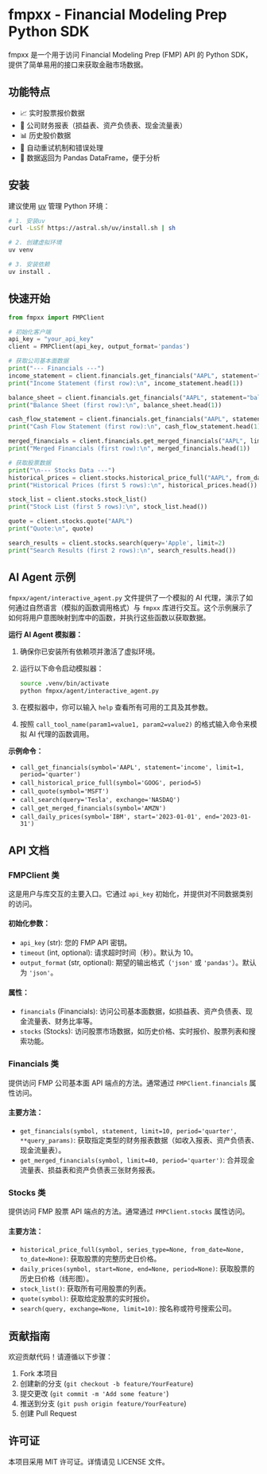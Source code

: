 # fmpxx - Financial Modeling Prep Python SDK

fmpxx 是一个用于访问 Financial Modeling Prep (FMP) API 的 Python SDK，提供了简单易用的接口来获取金融市场数据。

## 功能特点

- 📈 实时股票报价数据
- 💼 公司财务报表（损益表、资产负债表、现金流量表）
- 📊 历史股价数据
- 🔄 自动重试机制和错误处理
- 🐼 数据返回为 Pandas DataFrame，便于分析

## 安装

建议使用 [uv](https://github.com/astral-sh/uv) 管理 Python 环境：

```bash
# 1. 安装uv
curl -LsSf https://astral.sh/uv/install.sh | sh

# 2. 创建虚拟环境
uv venv

# 3. 安装依赖
uv install .
```

## 快速开始

```python
from fmpxx import FMPClient

# 初始化客户端
api_key = "your_api_key"
client = FMPClient(api_key, output_format='pandas')

# 获取公司基本面数据
print("--- Financials ---")
income_statement = client.financials.get_financials("AAPL", statement="income", limit=1)
print("Income Statement (first row):\n", income_statement.head(1))

balance_sheet = client.financials.get_financials("AAPL", statement="balance", limit=1)
print("Balance Sheet (first row):\n", balance_sheet.head(1))

cash_flow_statement = client.financials.get_financials("AAPL", statement="cash", limit=1)
print("Cash Flow Statement (first row):\n", cash_flow_statement.head(1))

merged_financials = client.financials.get_merged_financials("AAPL", limit=1)
print("Merged Financials (first row):\n", merged_financials.head(1))

# 获取股票数据
print("\n--- Stocks Data ---")
historical_prices = client.stocks.historical_price_full("AAPL", from_date="2023-01-01", to_date="2023-01-05")
print("Historical Prices (first 5 rows):\n", historical_prices.head())

stock_list = client.stocks.stock_list()
print("Stock List (first 5 rows):\n", stock_list.head())

quote = client.stocks.quote("AAPL")
print("Quote:\n", quote)

search_results = client.stocks.search(query='Apple', limit=2)
print("Search Results (first 2 rows):\n", search_results.head())
```

## AI Agent 示例

`fmpxx/agent/interactive_agent.py` 文件提供了一个模拟的 AI 代理，演示了如何通过自然语言（模拟的函数调用格式）与 `fmpxx` 库进行交互。这个示例展示了如何将用户意图映射到库中的函数，并执行这些函数以获取数据。

**运行 AI Agent 模拟器：**

1.  确保你已安装所有依赖项并激活了虚拟环境。
2.  运行以下命令启动模拟器：

    ```bash
    source .venv/bin/activate
    python fmpxx/agent/interactive_agent.py
    ```

3.  在模拟器中，你可以输入 `help` 查看所有可用的工具及其参数。
4.  按照 `call_tool_name(param1=value1, param2=value2)` 的格式输入命令来模拟 AI 代理的函数调用。

**示例命令：**

*   `call_get_financials(symbol='AAPL', statement='income', limit=1, period='quarter')`
*   `call_historical_price_full(symbol='GOOG', period=5)`
*   `call_quote(symbol='MSFT')`
*   `call_search(query='Tesla', exchange='NASDAQ')`
*   `call_get_merged_financials(symbol='AMZN')`
*   `call_daily_prices(symbol='IBM', start='2023-01-01', end='2023-01-31')`

## API 文档

### FMPClient 类

这是用户与库交互的主要入口。它通过 `api_key` 初始化，并提供对不同数据类别的访问。

#### 初始化参数：
- `api_key` (str): 您的 FMP API 密钥。
- `timeout` (int, optional): 请求超时时间（秒）。默认为 10。
- `output_format` (str, optional): 期望的输出格式（`'json'` 或 `'pandas'`）。默认为 `'json'`。

#### 属性：
- `financials` (Financials): 访问公司基本面数据，如损益表、资产负债表、现金流量表、财务比率等。
- `stocks` (Stocks): 访问股票市场数据，如历史价格、实时报价、股票列表和搜索功能。

### Financials 类

提供访问 FMP 公司基本面 API 端点的方法。通常通过 `FMPClient.financials` 属性访问。

#### 主要方法：
- `get_financials(symbol, statement, limit=10, period='quarter', **query_params)`: 获取指定类型的财务报表数据（如收入报表、资产负债表、现金流量表）。
- `get_merged_financials(symbol, limit=40, period='quarter')`: 合并现金流量表、损益表和资产负债表三张财务报表。

### Stocks 类

提供访问 FMP 股票 API 端点的方法。通常通过 `FMPClient.stocks` 属性访问。

#### 主要方法：
- `historical_price_full(symbol, series_type=None, from_date=None, to_date=None)`: 获取股票的完整历史日价格。
- `daily_prices(symbol, start=None, end=None, period=None)`: 获取股票的历史日价格（线形图）。
- `stock_list()`: 获取所有可用股票的列表。
- `quote(symbol)`: 获取给定股票的实时报价。
- `search(query, exchange=None, limit=10)`: 按名称或符号搜索公司。

## 贡献指南

欢迎贡献代码！请遵循以下步骤：

1. Fork 本项目
2. 创建新的分支 (`git checkout -b feature/YourFeature`)
3. 提交更改 (`git commit -m 'Add some feature'`)
4. 推送到分支 (`git push origin feature/YourFeature`)
5. 创建 Pull Request

## 许可证

本项目采用 MIT 许可证。详情请见 LICENSE 文件。